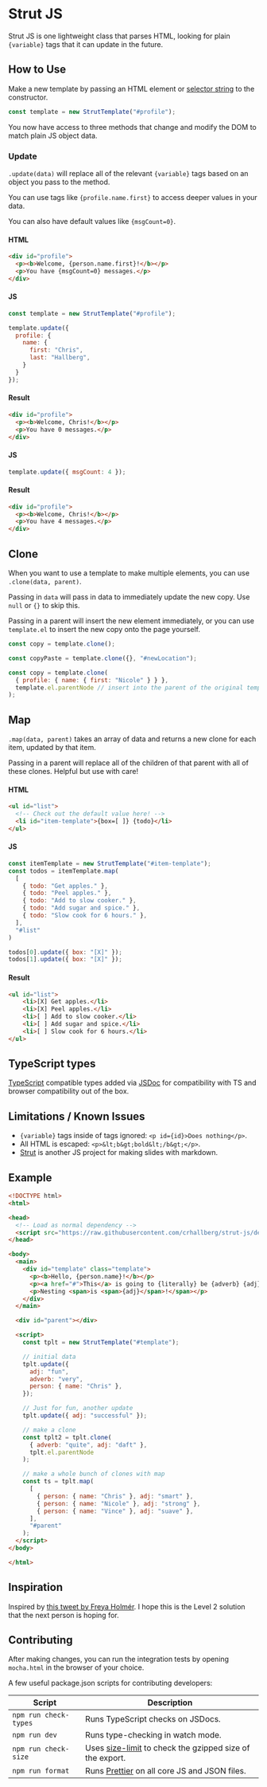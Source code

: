 # Strut JS

Strut JS is one lightweight class that parses HTML, looking for plain `{variable}` tags that it can update in the future.

## How to Use

Make a new template by passing an HTML element or [selector string](https://developer.mozilla.org/en-US/docs/Learn/CSS/Building_blocks/Selectors) to the constructor.

```js
const template = new StrutTemplate("#profile");
```

You now have access to three methods that change and modify the DOM to match plain JS object data.

### Update

`.update(data)` will replace all of the relevant `{variable}` tags based on an object you pass to the method.

You can use tags like `{profile.name.first}` to access deeper values in your data.

You can also have default values like `{msgCount=0}`.

#### HTML

```html
<div id="profile">
  <p><b>Welcome, {person.name.first}!</b></p>
  <p>You have {msgCount=0} messages.</p>
</div>
```

#### JS

```js
const template = new StrutTemplate("#profile");

template.update({
  profile: {
    name: {
      first: "Chris",
      last: "Hallberg",
    }
  }
});
```

#### Result

```html
<div id="profile">
  <p><b>Welcome, Chris!</b></p>
  <p>You have 0 messages.</p>
</div>
```

#### JS

```js
template.update({ msgCount: 4 });
```

#### Result

```html
<div id="profile">
  <p><b>Welcome, Chris!</b></p>
  <p>You have 4 messages.</p>
</div>
```

## Clone

When you want to use a template to make multiple elements, you can use `.clone(data, parent)`.

Passing in `data` will pass in data to immediately update the new copy. Use `null` or `{}` to skip this.

Passing in a parent will insert the new element immediately, or you can use `template.el` to insert the new copy onto the page yourself.

```js
const copy = template.clone();

const copyPaste = template.clone({}, "#newLocation");

const copy = template.clone(
  { profile: { name: { first: "Nicole" } } },
  template.el.parentNode // insert into the parent of the original template
);
```

## Map

`.map(data, parent)` takes an array of data and returns a new clone for each item, updated by that item.

Passing in a parent will replace all of the children of that parent with all of these clones. Helpful but use with care!

#### HTML

```html
<ul id="list">
  <!-- Check out the default value here! -->
  <li id="item-template">{box=[ ]} {todo}</li>
</ul>
```

#### JS

```js
const itemTemplate = new StrutTemplate("#item-template");
const todos = itemTemplate.map(
  [
    { todo: "Get apples." },
    { todo: "Peel apples." },
    { todo: "Add to slow cooker." },
    { todo: "Add sugar and spice." },
    { todo: "Slow cook for 6 hours." },
  ],
  "#list"
)

todos[0].update({ box: "[X]" });
todos[1].update({ box: "[X]" });
```

#### Result

```html
<ul id="list">
    <li>[X] Get apples.</li>
    <li>[X] Peel apples.</li>
    <li>[ ] Add to slow cooker.</li>
    <li>[ ] Add sugar and spice.</li>
    <li>[ ] Slow cook for 6 hours.</li>
</ul>
```

## TypeScript types

[TypeScript](https://www.typescriptlang.org/) compatible types added via [JSDoc](https://www.typescriptlang.org/docs/handbook/jsdoc-supported-types.html) for compatibility with TS and browser compatibility out of the box.

## Limitations / Known Issues

- `{variable}` tags inside of tags ignored: `<p id={id}>Does nothing</p>`.
- All HTML is escaped: `<p>&lt;b&gt;bold&lt;/b&gt;</p>`.
- [Strut](http://strut.io/) is another JS project for making slides with markdown.

## Example

```html
<!DOCTYPE html>
<html>

<head>
  <!-- Load as normal dependency -->
  <script src="https://raw.githubusercontent.com/crhallberg/strut-js/dev/index.js"></script>
</head>

<body>
  <main>
    <div id="template" class="template">
      <p><b>Hello, {person.name}!</b></p>
      <p><a href="#">This</a> is going to {literally} be {adverb} {adj}!</p>
      <p>Nesting <span>is <span>{adj}</span>!</span></p>
    </div>
  </main>

  <div id="parent"></div>

  <script>
    const tplt = new StrutTemplate("#template");

    // initial data
    tplt.update({
      adj: "fun",
      adverb: "very",
      person: { name: "Chris" },
    });

    // Just for fun, another update
    tplt.update({ adj: "successful" });

    // make a clone
    const tplt2 = tplt.clone(
      { adverb: "quite", adj: "daft" },
      tplt.el.parentNode
    );

    // make a whole bunch of clones with map
    const ts = tplt.map(
      [
        { person: { name: "Chris" }, adj: "smart" },
        { person: { name: "Nicole" }, adj: "strong" },
        { person: { name: "Vince" }, adj: "suave" },
      ],
      "#parent"
    );
  </script>
</body>

</html>
```

## Inspiration

Inspired by [this tweet by Freya Holmér](https://twitter.com/FreyaHolmer/status/1449052877318668288). I hope this is the Level 2 solution that the next person is hoping for.

## Contributing

After making changes, you can run the integration tests by opening `mocha.html` in the browser of your choice.

A few useful package.json scripts for contributing developers:

| Script | Description |
| ------ | ----------- |
| `npm run check-types` | Runs TypeScript checks on JSDocs. |
| `npm run dev` | Runs type-checking in watch mode. |
| `npm run check-size` | Uses [size-limit](https://github.com/ai/size-limit) to check the gzipped size of the export. |
| `npm run format` | Runs [Prettier](https://prettier.io/) on all core JS and JSON files. |
